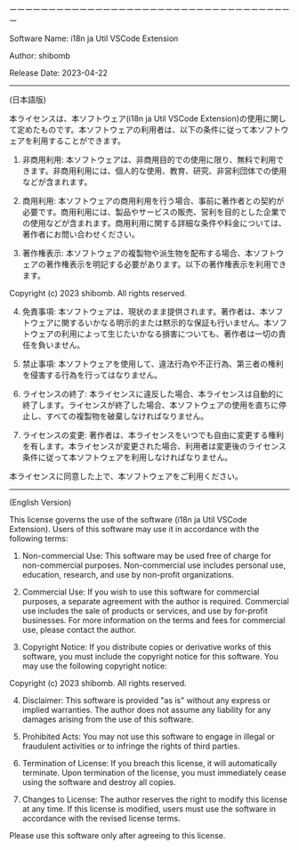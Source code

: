 ーーーーーーーーーーーーーーーーーーーーーーーーーーーーーーーーーーーーー

Software Name: i18n ja Util VSCode Extension

Author: shibomb

Release Date: 2023-04-22

---

(日本語版)

本ライセンスは、本ソフトウェア(i18n ja Util VSCode Extension)の使用に関して定めたものです。本ソフトウェアの利用者は、以下の条件に従って本ソフトウェアを利用することができます。

1. 非商用利用:
   本ソフトウェアは、非商用目的での使用に限り、無料で利用できます。非商用利用には、個人的な使用、教育、研究、非営利団体での使用などが含まれます。

2. 商用利用:
   本ソフトウェアの商用利用を行う場合、事前に著作者との契約が必要です。商用利用には、製品やサービスの販売、営利を目的とした企業での使用などが含まれます。商用利用に関する詳細な条件や料金については、著作者にお問い合わせください。

3. 著作権表示:
   本ソフトウェアの複製物や派生物を配布する場合、本ソフトウェアの著作権表示を明記する必要があります。以下の著作権表示を利用できます。

Copyright (c) 2023 shibomb. All rights reserved.

4. 免責事項:
   本ソフトウェアは、現状のまま提供されます。著作者は、本ソフトウェアに関するいかなる明示的または黙示的な保証も行いません。本ソフトウェアの利用によって生じたいかなる損害についても、著作者は一切の責任を負いません。

5. 禁止事項:
   本ソフトウェアを使用して、違法行為や不正行為、第三者の権利を侵害する行為を行ってはなりません。

6. ライセンスの終了:
   本ライセンスに違反した場合、本ライセンスは自動的に終了します。ライセンスが終了した場合、本ソフトウェアの使用を直ちに停止し、すべての複製物を破棄しなければなりません。

7. ライセンスの変更:
   著作者は、本ライセンスをいつでも自由に変更する権利を有します。本ライセンスが変更された場合、利用者は変更後のライセンス条件に従って本ソフトウェアを利用しなければなりません。

本ライセンスに同意した上で、本ソフトウェアをご利用ください。

---

(English Version)

This license governs the use of the software (i18n ja Util VSCode Extension). Users of this software may use it in accordance with the following terms:

1. Non-commercial Use:
   This software may be used free of charge for non-commercial purposes. Non-commercial use includes personal use, education, research, and use by non-profit organizations.

2. Commercial Use:
   If you wish to use this software for commercial purposes, a separate agreement with the author is required. Commercial use includes the sale of products or services, and use by for-profit businesses. For more information on the terms and fees for commercial use, please contact the author.

3. Copyright Notice:
   If you distribute copies or derivative works of this software, you must include the copyright notice for this software. You may use the following copyright notice:

Copyright (c) 2023 shibomb. All rights reserved.

4. Disclaimer:
   This software is provided "as is" without any express or implied warranties. The author does not assume any liability for any damages arising from the use of this software.

5. Prohibited Acts:
   You may not use this software to engage in illegal or fraudulent activities or to infringe the rights of third parties.

6. Termination of License:
   If you breach this license, it will automatically terminate. Upon termination of the license, you must immediately cease using the software and destroy all copies.

7. Changes to License:
   The author reserves the right to modify this license at any time. If this license is modified, users must use the software in accordance with the revised license terms.

Please use this software only after agreeing to this license.
